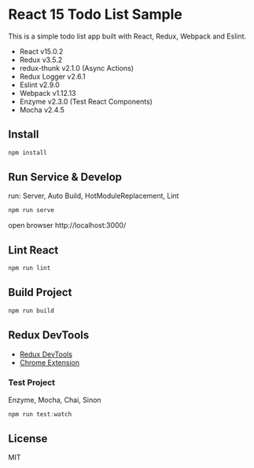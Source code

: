 # React 15 Todo List Sample

This is a simple todo list app built with React, Redux, Webpack and Eslint.

- React v15.0.2
- Redux v3.5.2
- redux-thunk v2.1.0 (Async Actions)
- Redux Logger v2.6.1
- Eslint v2.9.0
- Webpack v1.12.13
- Enzyme v2.3.0 (Test React Components)
- Mocha v2.4.5

## Install

```javascript
npm install
```

## Run Service & Develop
run: Server, Auto Build, HotModuleReplacement, Lint

```javascript
npm run serve
```
open browser http://localhost:3000/

## Lint React

```javascript
npm run lint
```

## Build Project

```javascript
npm run build
```

## Redux DevTools
- [Redux DevTools](https://github.com/gaearon/redux-devtools)
- [Chrome Extension](https://chrome.google.com/webstore/detail/redux-devtools/lmhkpmbekcpmknklioeibfkpmmfibljd)

### Test Project
Enzyme, Mocha, Chai, Sinon

```javascript
npm run test:watch
```

## License

MIT

